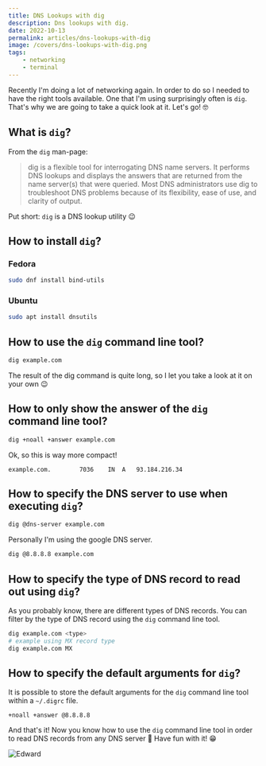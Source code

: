 ```yaml
---
title: DNS Lookups with dig
description: Dns lookups with dig.
date: 2022-10-13
permalink: articles/dns-lookups-with-dig
image: /covers/dns-lookups-with-dig.png
tags: 
    - networking
    - terminal
---
```


Recently I'm doing a lot of networking again. In order to do so I needed to have the right tools available. One that I'm using surprisingly often is `dig`. That's why we are going to take a quick look at it. Let's go! 🤓

<!-- more -->

## What is `dig`?

From the `dig` man-page:

> dig  is  a  flexible  tool for interrogating DNS name servers. It performs DNS lookups and displays the answers that are returned from the name server(s) that were queried. Most DNS administrators  use  dig  to troubleshoot DNS problems because of its flexibility, ease of use, and clarity of output.

Put short: `dig` is a DNS lookup utility 😉

## How to install `dig`?

### Fedora

```bash
sudo dnf install bind-utils
```

### Ubuntu

```bash
sudo apt install dnsutils
```

## How to use the `dig` command line tool?

```bash
dig example.com
```

The result of the dig command is quite long, so I let you take a look at it on your own 😉

## How to only show the answer of the `dig` command line tool?



```bash
dig +noall +answer example.com
```

Ok, so this is way more compact!

```
example.com.		7036	IN	A	93.184.216.34
```

## How to specify the DNS server to use when executing `dig`?

```bash
dig @dns-server example.com
```

Personally I'm using the google DNS server.

```bash
dig @8.8.8.8 example.com
```

## How to specify the type of DNS record to read out using `dig`?

As you probably know, there are different types of DNS records. You can filter by the type of DNS record using the `dig` command line tool.

```bash
dig example.com <type>
# example using MX record type
dig example.com MX
```

## How to specify the default arguments for `dig`?

It is possible to store the default arguments for the `dig` command line tool within a `~/.digrc` file.

```
+noall +answer @8.8.8.8
```

And that's it! Now you know how to use the `dig` command line tool in order to read DNS records from any DNS server 💪 Have fun with it! 😁

![Edward](https://media.tenor.com/FTlUBeNUpwAAAAAC/edward-ed.gif)